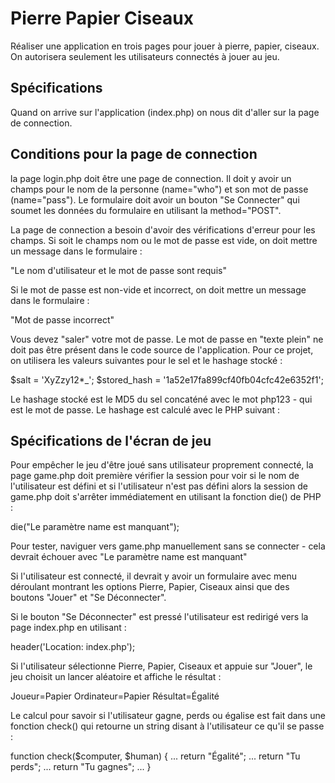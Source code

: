 # Pierre Papier Ciseaux

Réaliser une application en trois pages pour jouer à pierre, papier, ciseaux. On autorisera seulement les utilisateurs connectés à jouer au jeu.

## Spécifications

Quand on arrive sur l'application (index.php) on nous dit d'aller sur la page de connection.

## Conditions pour la page de connection

la page login.php doit être une page de connection. Il doit y avoir un champs pour le nom de la personne (name="who") et son mot de passe (name="pass"). Le formulaire doit avoir un bouton "Se Connecter" qui soumet les données du formulaire en utilisant la method="POST".

La page de connection a besoin d'avoir des vérifications d'erreur pour les champs. Si soit le champs nom ou le mot de passe est vide, on doit mettre un message dans le formulaire :

"Le nom d'utilisateur et le mot de passe sont requis"

Si le mot de passe est non-vide et incorrect, on doit mettre un message dans le formulaire :

"Mot de passe incorrect"

Vous devez "saler" votre mot de passe. Le mot de passe en "texte plein" ne doit pas être présent dans le code source de l'application. Pour ce projet, on utilisera les valeurs suivantes pour le sel et le
hashage stocké :

$salt = 'XyZzy12\*\_';
$stored_hash = '1a52e17fa899cf40fb04cfc42e6352f1';

Le hashage stocké est le MD5 du sel concaténé avec le mot php123 - qui est le mot de passe. Le hashage est calculé avec le PHP suivant :

<!-- $md5 = hash('md5', 'XyZzy12\*\_php123'); -->

## Spécifications de l'écran de jeu

Pour empêcher le jeu d'être joué sans utilisateur proprement connecté, la page game.php doit première vérifier la session pour voir si le nom de l'utilisateur est défini et si l'utilisateur n'est pas défini alors la session de game.php doit s'arrêter immédiatement en utilisant la fonction die() de PHP :

die("Le paramètre name est manquant");

Pour tester, naviguer vers game.php manuellement sans se connecter - cela devrait échouer avec "Le paramètre name est manquant"

Si l'utilisateur est connecté, il devrait y avoir un formulaire avec menu déroulant montrant les options Pierre, Papier, Ciseaux ainsi que des boutons "Jouer" et "Se Déconnecter".

Si le bouton "Se Déconnecter" est pressé l'utilisateur est redirigé vers la page index.php en utilisant :

header('Location: index.php');

Si l'utilisateur sélectionne Pierre, Papier, Ciseaux et appuie sur "Jouer", le jeu choisit un lancer aléatoire et affiche le résultat :

Joueur=Papier Ordinateur=Papier Résultat=Égalité

Le calcul pour savoir si l'utilisateur gagne, perds ou égalise est fait dans une fonction check() qui retourne un string disant à l'utilisateur ce qu'il se passe :

function check($computer, $human) {
...
return "Égalité";
...
return "Tu perds";
...
return "Tu gagnes";
...
}
